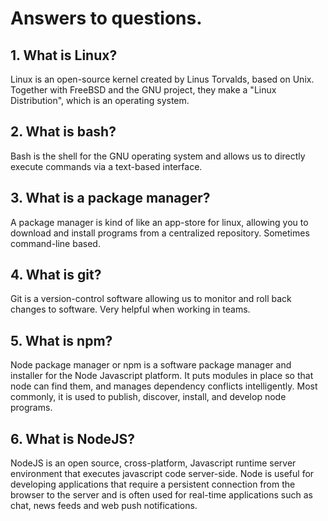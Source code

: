 # Answers to questions.

## 1. What is Linux?

Linux is an open-source kernel created by Linus Torvalds, based on Unix.
Together with FreeBSD and the GNU project, they make a "Linux Distribution",
which is an operating system.

## 2. What is bash?

Bash is the shell for the GNU operating system and allows us to directly
execute commands via a text-based interface.


## 3. What is a package manager?

A package manager is kind of like an app-store for linux, allowing you
to download and install programs from a centralized repository. Sometimes
command-line based.


## 4. What is git?

Git is  a version-control software allowing us to monitor and roll back
changes to software. Very helpful when working in teams.


## 5. What is npm?

Node package manager or npm is a software package manager and installer for the Node Javascript platform. It puts modules in place so that node can find them, and manages dependency conflicts intelligently. Most commonly, it is used to publish, discover, install, and develop node programs. 

## 6. What is NodeJS?

NodeJS is an open source, cross-platform, Javascript runtime server environment that executes javascript code server-side. Node is useful for developing applications that require a persistent connection from the browser to the server and is often used for real-time applications such as chat, news feeds and web push notifications.
